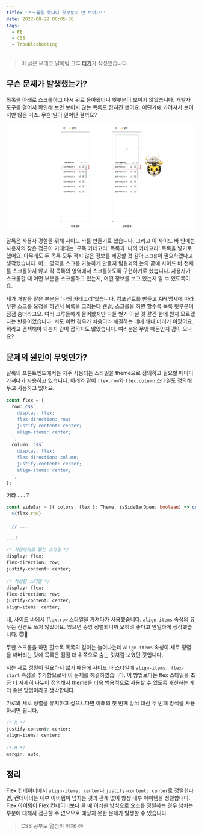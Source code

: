 ```yaml
---
title: '스크롤을 했더니 윗부분이 안 보여요!'
date: 2022-08-22 00:05:08
tags:
  - FE
  - CSS
  - Troubleshooting
---
```


> 이 글은 우테코 달록팀 크루 [티거](https://github.com/daaaayeah)가 작성했습니다.

## 무슨 문제가 발생했는가?

목록을 아래로 스크롤하고 다시 위로 돌아왔더니 윗부분이 보이지 않았습니다. 개발자 도구를 열어서 확인해 보면 보이지 않는 목록도 잡히긴 했어요. 어딘가에 가려져서 보이지만 않은 거죠. 무슨 일이 일어난 걸까요?

![스크롤 기대 결과와 실제 결과](1-trouble.png)

달록은 사용자 경험을 위해 사이드 바를 만들기로 했습니다. 그리고 이 사이드 바 안에는 사용자의 잦은 접근이 기대되는 '구독 카테고리' 목록과 '나의 카테고리' 목록을 넣기로 했어요. 아무래도 두 목록 모두 적지 않은 정보를 제공할 것 같아 `스크롤`이 필요하겠다고 생각했습니다. 어느 영역을 스크롤 가능하게 만들지 팀원과의 논의 끝에 사이드 바 전체를 스크롤하지 않고 각 목록의 영역에서 스크롤하도록 구현하기로 했습니다. 사용자가 스크롤할 때 어떤 부분을 스크롤하고 있는지, 어떤 정보를 보고 있는지 알 수 있도록이요.

제가 개발을 맡은 부분은 '나의 카테고리'였습니다. 컴포넌트를 만들고 API 명세에 따라 무한 스크롤 요청을 하면서 목록을 그리는데 웬걸, 스크롤을 하면 할수록 목록 윗부분이 점점 숨더라고요. 여러 크루들에게 물어봤지만 다들 별거 아닐 것 같긴 한데 뭔지 모르겠다는 반응이었습니다. 저도 이런 경우가 처음이라 해결하는 데에 꽤나 머리가 아팠어요. 뭐라고 검색해야 되는지 감이 잡히지도 않았습니다. 여러분은 무엇 때문인지 감이 오나요?

## 문제의 원인이 무엇인가?

달록의 프론트엔드에서는 자주 사용되는 스타일을 theme으로 정의하고 필요할 때마다 가져다가 사용하고 있습니다. 아래와 같이 `flex.row`와 `flex.column` 스타일도 정의해두고 사용하고 있어요.

```ts
const flex = {
  row: css`
    display: flex;
    flex-direction: row;
    justify-content: center;
    align-items: center;
  `,
  column: css`
    display: flex;
    flex-direction: column;
    justify-content: center;
    align-items: center;
  `,
};
```

어라 . . . ?

```ts
const sideBar = ({ colors, flex }: Theme, isSideBarOpen: boolean) => css`
  ${flex.row}

  // ...
```

. . . !

```css
/* 사용하려고 했던 스타일 */
display: flex;
flex-direction: row;
justify-content: center;

/* 적용된 스타일 */
display: flex;
flex-direction: row;
justify-content: center;
align-items: center;
```

네, 사이드 바에서 `flex.row` 스타일을 가져다가 사용했습니다. `align-items` 속성의 유무는 신경도 쓰지 않았어요. 있으면 중앙 정렬되니까 오히려 좋다고 안일하게 생각했습니다. 😇🔫

무한 스크롤을 하면 할수록 목록의 길이는 늘어나는데 `align-items` 속성이 세로 정렬을 해버리는 탓에 목록은 점점 더 위쪽으로 숨는 것처럼 보였던 것입니다.

저는 세로 정렬이 필요하지 않기 때문에 사이드 바 스타일에 `align-items: flex-start` 속성을 추가함으로써 이 문제를 해결하였습니다. 이 방법보다는 flex 스타일을 조금 더 자세히 나누어 정의해서 theme을 더욱 범용적으로 사용할 수 있도록 개선하는 게 더 좋은 방법이라고 생각합니다.

가로와 세로 정렬을 유지하고 싶으시다면 아래의 첫 번째 방식 대신 두 번째 방식을 사용하시면 됩니다.

```css
/* X */
justify-content: center;
align-items: center;

/* O */
margin: auto;
```

## 정리

Flex 컨테이너에서 `align-items: center`나 `justify-content: center`로 정렬한다면, 컨테이너는 내부 아이템이 넘치는 것과 관계 없이 항상 내부 아이템을 정렬합니다. Flex 아이템이 Flex 컨테이너보다 클 때 이러한 방식으로 요소를 정렬하는 경우 넘치는 부분에 대해서 접근할 수 없으므로 예상치 못한 문제가 발생할 수 있습니다.

> CSS 공부도 열심히 하자! 😞
